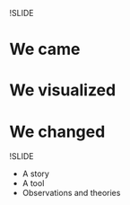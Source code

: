 !SLIDE

# We came #
# We visualized #
# We changed #

!SLIDE

* A story
* A tool
* Observations and theories
